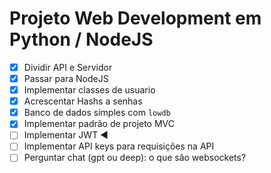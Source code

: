 # Projeto Web Development em Python / NodeJS

- [x] Dividir API e Servidor
- [x] Passar para NodeJS
- [x] Implementar classes de usuario
- [x] Acrescentar Hashs a senhas
- [x] Banco de dados simples com `lowdb`
- [x] Implementar padrão de projeto MVC
- [ ] Implementar JWT ◀
- [ ] Implementar API keys para requisições na API
- [ ] Perguntar chat (gpt ou deep): o que são websockets?

